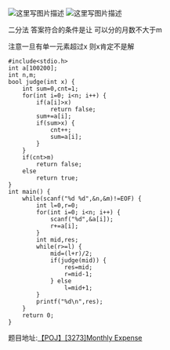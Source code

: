 ![这里写图片描述](http://img.blog.csdn.net/20160425202529815)
![这里写图片描述](http://img.blog.csdn.net/20160425202533959)

二分法
答案符合的条件是让
可以分的月数不大于m

注意一旦有单一元素超过x
则x肯定不是解

```
#include<stdio.h>
int a[100200];
int n,m;
bool judge(int x) {
	int sum=0,cnt=1;
	for(int i=0; i<n; i++) {
		if(a[i]>x)
			return false;
		sum+=a[i];
		if(sum>x) {
			cnt++;
			sum=a[i];
		}
	}
	if(cnt>m)
		return false;
	else
		return true;
}
int main() {
	while(scanf("%d %d",&n,&m)!=EOF) {
		int l=0,r=0;
		for(int i=0; i<n; i++) {
			scanf("%d",&a[i]);
			r+=a[i];
		}
		int mid,res;
		while(r>=l) {
			mid=(l+r)/2;
			if(judge(mid)) {
				res=mid;
				r=mid-1;
			} else
				l=mid+1;
		}
		printf("%d\n",res);
	}
	return 0;
}
```

题目地址:[【POJ】[3273]Monthly Expense](http://poj.org/problem?id=3273)